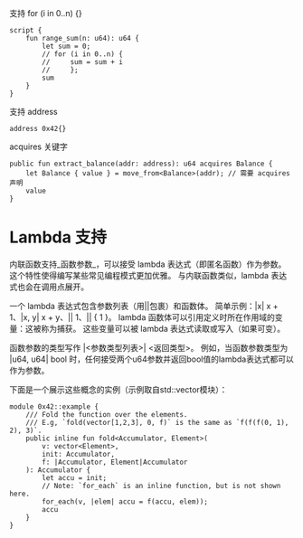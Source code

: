 支持 for (i in 0..n) {}
```move
script {
    fun range_sum(n: u64): u64 {
        let sum = 0;
        // for (i in 0..n) {
        //     sum = sum + i
        //     };
        sum
    }
}
```

支持 address
```move
address 0x42{}
```

acquires 关键字

```move
public fun extract_balance(addr: address): u64 acquires Balance {
    let Balance { value } = move_from<Balance>(addr); // 需要 acquires 声明
    value
}
```

# Lambda 支持

内联函数支持_函数参数_，可以接受 lambda 表达式（即匿名函数）作为参数。 这个特性使得编写某些常见编程模式更加优雅。 与内联函数类似，lambda 表达式也会在调用点展开。

一个 lambda 表达式包含参数列表（用||包裹）和函数体。 简单示例：|x| x + 1、|x, y| x + y、|| 1、|| { 1 }。 lambda 函数体可以引用定义时所在作用域的变量：这被称为捕获。 这些变量可以被 lambda 表达式读取或写入（如果可变）。

函数参数的类型写作 |<参数类型列表>| <返回类型>。 例如，当函数参数类型为 |u64, u64| bool 时，任何接受两个u64参数并返回bool值的lambda表达式都可以作为参数。

下面是一个展示这些概念的实例（示例取自std::vector模块）：

```move
module 0x42::example {
    /// Fold the function over the elements.
    /// E.g, `fold(vector[1,2,3], 0, f)` is the same as `f(f(f(0, 1), 2), 3)`.
    public inline fun fold<Accumulator, Element>(
        v: vector<Element>,
        init: Accumulator,
        f: |Accumulator, Element|Accumulator
    ): Accumulator {
        let accu = init;
        // Note: `for_each` is an inline function, but is not shown here.
        for_each(v, |elem| accu = f(accu, elem));
        accu
    }
}
```
